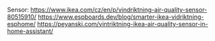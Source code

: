 Sensor:  https://www.ikea.com/cz/en/p/vindriktning-air-quality-sensor-80515910/
https://www.espboards.dev/blog/smarter-ikea-vidriktning-esphome/
https://peyanski.com/vintriktning-ikea-air-quality-sensor-in-home-assistant/



